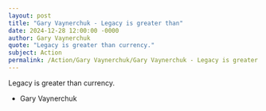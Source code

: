 ```yaml
---
layout: post
title: "Gary Vaynerchuk - Legacy is greater than"
date: 2024-12-28 12:00:00 -0000
author: Gary Vaynerchuk
quote: "Legacy is greater than currency."
subject: Action
permalink: /Action/Gary Vaynerchuk/Gary Vaynerchuk - Legacy is greater than
---
```


Legacy is greater than currency.

- Gary Vaynerchuk
